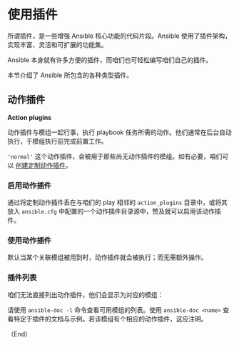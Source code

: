 # 使用插件


所谓插件，是一些增强 Ansible 核心功能的代码片段。Ansible 使用了插件架构，实现丰富、灵活和可扩展的功能集。


Ansible 本身就有许多方便的插件，而咱们也可轻松编写咱们自己的插件。

本节介绍了 Ansible 所包含的各种类型插件。


## 动作插件

**Action plugins**


动作插件与模组一起行事，执行 playbook 任务所需的动作。他们通常在后台自动执行，于模组执行前完成前置工作。

`'normal'` 这个动作插件，会被用于那些尚无动作插件的模组。如有必要，咱们可以 [创建定制动作插件](https://docs.ansible.com/ansible/latest/dev_guide/developing_plugins.html#developing-actions)。


### 启用动作插件

通过将定制动作插件丢在与咱们的 play 相邻的 `action_plugins` 目录中，或将其放入 `ansible.cfg` 中配置的一个动作插件目录源中，赞及就可以启用该动作插件。


### 使用动作插件

默认当某个关联模组被用到时，动作插件就会被执行；而无需额外操作。


### 插件列表

咱们无法直接列出动作插件，他们会显示为对应的模组：

请使用 `ansible-doc -l` 命令查看可用模组的列表。使用 `ansible-doc <name>` 查看特定于插件的文档与示例。若该模组有个相应的动作插件，这应注明。


（End）

